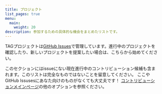 ```yaml
---
title: プロジェクト
list_pages: true
menu:
  main:
    weight: 20
description: 参加するための具体的な機会をまとめたリストです。
---
```


TAGプロジェクトは[GitHub Issues](https://github.com/cncf/tag-app-delivery/issues)で管理しています。進行中のプロジェクトを確認したり、新しいプロジェクトを提案したい場合は、こちらから始めてください。

このセクションにはissueにない現在進行中のコントリビューション候補も含まれます。このリストは完全なものではないことを留意してください。
ここやGitHub Issusesにあなた向けのものがなくても大丈夫です！
[コントリビューションメインページ](https://tag-app-delivery.cncf.io/ja/contribute/)の他のオプションを参照ください。
